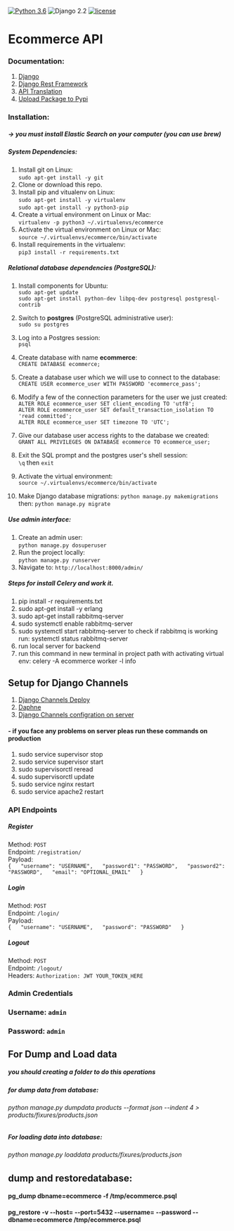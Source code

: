 [![Python 3.6](https://img.shields.io/badge/python-3.6-yellow.svg)](https://www.python.org/downloads/release/python-360/)
![Django 2.2](https://img.shields.io/badge/Django-2.2-green.svg)
[![license](https://img.shields.io/github/license/DAVFoundation/captain-n3m0.svg?style=flat-square)](https://github.com/thomas545/ecommerce_api/blob/master/LICENSE)
<!-- ![Build](https://github.com/thomas545/ecommerce_api/workflows/Django CI/badge.svg?branch=master) -->

# Ecommerce API
### Documentation:

1. [Django](https://docs.djangoproject.com/en/2.0/releases/2.0/)
2. [Django Rest Framework](https://www.django-rest-framework.org/)
3. [API Translation](https://pypi.org/project/googletrans/)
4. [Upload Package to Pypi](https://upload.pypi.org/legacy/)


### Installation:

##### -> you must install Elastic Search on your computer (you can use brew)

##### System Dependencies:

1. Install git on Linux:  
`sudo apt-get install -y git`
2. Clone or download this repo.
3. Install pip and vitualenv on Linux:  
`sudo apt-get install -y virtualenv`  
`sudo apt-get install -y python3-pip`
4. Create a virtual environment on Linux or Mac:  
`virtualenv -p python3 ~/.virtualenvs/ecommerce`
5. Activate the virtual environment on Linux or Mac:  
`source ~/.virtualenvs/ecommerce/bin/activate`
6. Install requirements in the virtualenv:  
`pip3 install -r requirements.txt`

##### Relational database dependencies (PostgreSQL):
1. Install components for Ubuntu:  
`sudo apt-get update`  
`sudo apt-get install python-dev libpq-dev postgresql postgresql-contrib`
2. Switch to **postgres** (PostgreSQL administrative user):  
`sudo su postgres`
3. Log into a Postgres session:  
`psql`
4. Create database with name **ecommerce**:  
`CREATE DATABASE ecommerce;`
5. Create a database user which we will use to connect to the database:  
`CREATE USER ecommerce_user WITH PASSWORD 'ecommerce_pass';`
6. Modify a few of the connection parameters for the user we just created:  
`ALTER ROLE ecommerce_user SET client_encoding TO 'utf8';`  
`ALTER ROLE ecommerce_user SET default_transaction_isolation TO 'read committed';`  
`ALTER ROLE ecommerce_user SET timezone TO 'UTC';` 
7. Give our database user access rights to the database we created:  
`GRANT ALL PRIVILEGES ON DATABASE ecommerce TO ecommerce_user;`
8. Exit the SQL prompt and the postgres user's shell session:  
`\q` then `exit`

9. Activate the virtual environment:  
`source ~/.virtualenvs/ecommerce/bin/activate`
10. Make Django database migrations:
`python manage.py makemigrations`  
then: `python manage.py migrate`

##### Use admin interface:
1. Create an admin user:  
`python manage.py dosuperuser`
2. Run the project locally:  
`python manage.py runserver`
3. Navigate to: `http://localhost:8000/admin/`
 
##### Steps for install Celery and work it.
1. pip install -r requirements.txt
2. sudo apt-get install -y erlang
3. sudo apt-get install rabbitmq-server
4. sudo systemctl enable rabbitmq-server
5. sudo systemctl start rabbitmq-server to check if rabbitmq is working run: systemctl status rabbitmq-server
6. run local server for backend
7. run this command in new terminal in project path with activating virtual env: celery -A ecommerce worker -l info


## Setup for Django Channels 
1. [Django Channels Deploy](https://channels.readthedocs.io/en/latest/deploying.html)
2. [Daphne](https://github.com/django/daphne)
3. [Django Channels configration on server](https://github.com/django/channels/issues/972)

#### - if you face any problems on server pleas run these commands on production
1. sudo service supervisor stop
2. sudo service supervisor start
3. sudo supervisorctl reread
4. sudo supervisorctl update
5. sudo service nginx restart
6. sudo service apache2 restart


### API Endpoints
##### Register
Method: `POST`  
Endpoint: `/registration/`  
Payload:  
`{  
    "username": "USERNAME",  
    "password1": "PASSWORD",  
    "password2": "PASSWORD",  
    "email": "OPTIONAL_EMAIL"  
}`
##### Login
Method: `POST`  
Endpoint: `/login/`  
Payload:  
`{  
    "username": "USERNAME",  
    "password": "PASSWORD"  
}`

##### Logout
Method: `POST`  
Endpoint: `/logout/`  
Headers: `Authorization: JWT YOUR_TOKEN_HERE`  


### Admin Credentials
### Username: `admin`  
### Password: `admin` 

## For Dump and Load data

##### you should creating a folder to do this operations

##### for dump data from database:

###### python manage.py dumpdata products --format json --indent 4 > products/fixures/products.json

##### For loading data into database:
###### python manage.py loaddata products/fixures/products.json

## dump and restoredatabase:
#### pg_dump dbname=ecommerce -f /tmp/ecommerce.psql
#### pg_restore -v --host=<host> --port=5432 --username=<username> --password --dbname=ecommerce /tmp/ecommerce.psql


